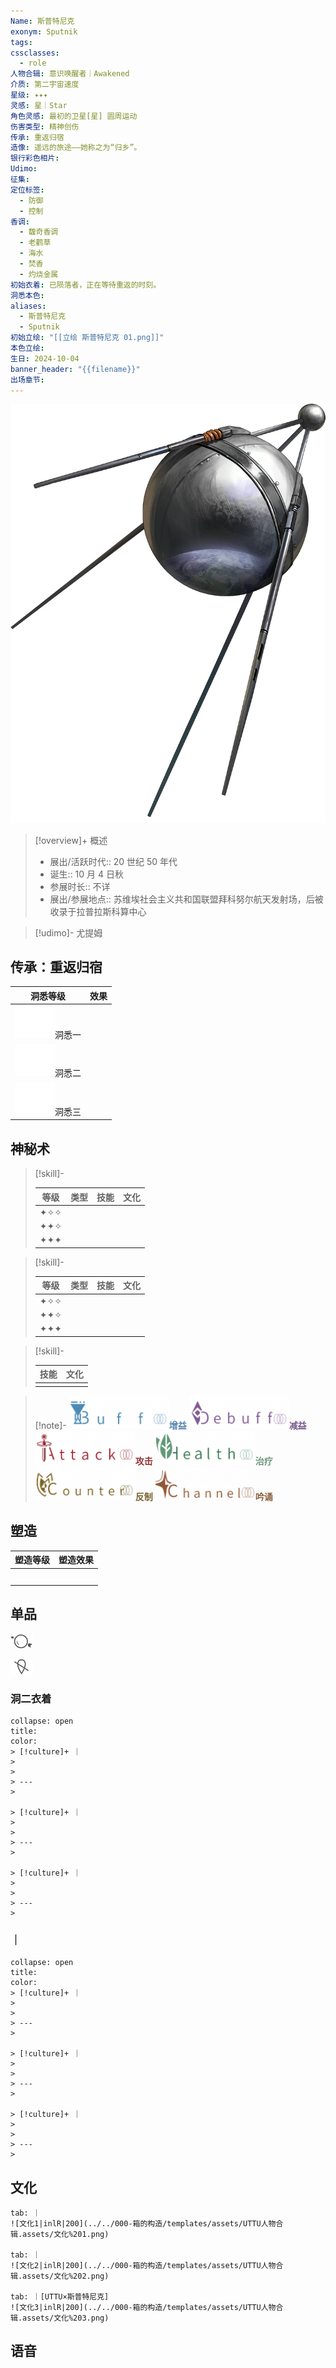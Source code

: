 ```yaml
---
Name: 斯普特尼克
exonym: Sputnik
tags: 
cssclasses:
  - role
人物合辑: 意识唤醒者｜Awakened
介质: 第二宇宙速度
星级: ✦✦✦
灵感: 星｜Star
角色灵感: 最初的卫星[星] 圆周运动
伤害类型: 精神创伤
传承: 重返归宿
造像: 遥远的旅途——她称之为“归乡”。
银行彩色相片: 
Udimo: 
征集: 
定位标签:
  - 防御
  - 控制
香调:
  - 馥奇香调
  - 老鹳草
  - 海水
  - 焚香
  - 灼烧金属
初始衣着: 已陨落者，正在等待重返的时刻。
洞悉本色: 
aliases:
  - 斯普特尼克
  - Sputnik
初始立绘: "[[立绘 斯普特尼克 01.png]]"
本色立绘: 
生日: 2024-10-04
banner_header: "{{filename}}"
出场章节:
---
```

![cover](assets/斯普特尼克｜Sputnik.assets/立绘%20斯普特尼克%2001.png)

> [!overview]+ 概述
> - 展出/活跃时代:: 20 世纪 50 年代
> - 诞生:: 10 月 4 日秋
> - 参展时长:: 不详
> - 展出/参展地点:: 苏维埃社会主义共和国联盟拜科努尔航天发射场，后被收录于拉普拉斯科算中心

> [!udimo]- 尤提姆
> 
> 

## 传承：重返归宿

|                                 洞悉等级                                  | 效果  |
| :-------------------------------------------------------------------: | :-: |
| ![洞悉一\|50](../../000-箱的构造/templates/assets/UTTU人物合辑.assets/图标%20洞悉Ⅰ.png)洞悉一 |     |
| ![洞悉二\|50](../../000-箱的构造/templates/assets/UTTU人物合辑.assets/图标%20洞悉Ⅱ.png)洞悉二 |     |
| ![洞悉三\|50](../../000-箱的构造/templates/assets/UTTU人物合辑.assets/图标%20洞悉Ⅲ.png)洞悉三 |     |

## 神秘术

> [!skill]- 
> 
> 
> | 等级  | 类型  | 技能  | 文化  |
> | :-: | :-: | :-: | :-: |
> | ✦✧✧ |     |     |     |
> | ✦✦✧ |     |     |     |
> | ✦✦✦ |     |     |     |
> 

> [!skill]- 
> 
> 
> | 等级  | 类型  | 技能  | 文化  |
> | :-: | :-: | :-: | :-: |
> | ✦✧✧ |     |     |     |
> | ✦✦✧ |     |     |     |
> | ✦✦✦ |     |     |     |
> 

> [!skill]- 
> 
> 
> | 技能 | 文化 |
> | :--: | :--: |
> |      |      |
> 



> [!note]- 
> ![增益](../../000-箱的构造/templates/assets/UTTU人物合辑.assets/Buff.png)<b><font color="#5c87b3">增益</font></b>
> ![减益](../../000-箱的构造/templates/assets/UTTU人物合辑.assets/Debuff.png)<b><font color="#7B5E91">减益</font></b>
> ![攻击](../../000-箱的构造/templates/assets/UTTU人物合辑.assets/Attack.png)<b><font color="#933334">攻击</font></b>
> ![治疗](../../000-箱的构造/templates/assets/UTTU人物合辑.assets/Health.png)<b><font color="#6F967A">治疗</font></b>
> ![反制](../../000-箱的构造/templates/assets/UTTU人物合辑.assets/Counter.png)<b><font color="#78652F">反制</font></b>
> ![吟诵](../../000-箱的构造/templates/assets/UTTU人物合辑.assets/Channel.png)<b><font color="#895C39">吟诵</font></b>

## 塑造

| 塑造等级 | 塑造效果 |
| :--: | :--: |
|      |      |
|      |      |
|      |      |
|      |      |
|      |      |


## 单品

![利齿子儿|inlL](../../000-箱的构造/templates/assets/UTTU人物合辑.assets/货币%20利齿子儿.png)

![纯雨滴|inlL](../../000-箱的构造/templates/assets/UTTU人物合辑.assets/货币%20纯雨滴.png)

### 洞二衣着

````ad-flex
collapse: open
title: 
color: 
> [!culture]+ ｜
> 
> 
> ---
> 

> [!culture]+ ｜
> 
> 
> ---
> 

> [!culture]+ ｜
> 
> 
> ---
> 
````

### ｜

````ad-flex
collapse: open
title: 
color: 
> [!culture]+ ｜
> 
> 
> ---
> 

> [!culture]+ ｜
> 
> 
> ---
> 

> [!culture]+ ｜
> 
> 
> ---
> 
````

## 文化

````tabs
tab: ｜
![文化1|inlR|200](../../000-箱的构造/templates/assets/UTTU人物合辑.assets/文化%201.png)

tab: ｜
![文化2|inlR|200](../../000-箱的构造/templates/assets/UTTU人物合辑.assets/文化%202.png)

tab: ｜[UTTU×斯普特尼克]
![文化3|inlR|200](../../000-箱的构造/templates/assets/UTTU人物合辑.assets/文化%203.png)

````

## 语音

